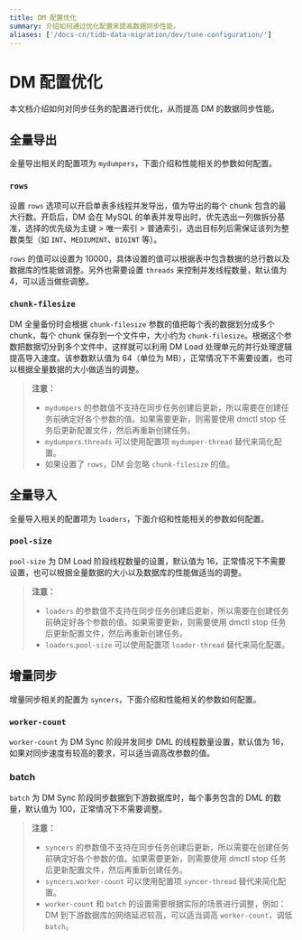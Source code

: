 ```yaml
---
title: DM 配置优化
summary: 介绍如何通过优化配置来提高数据同步性能。
aliases: ['/docs-cn/tidb-data-migration/dev/tune-configuration/']
---
```


# DM 配置优化

本文档介绍如何对同步任务的配置进行优化，从而提高 DM 的数据同步性能。

## 全量导出

全量导出相关的配置项为 `mydumpers`，下面介绍和性能相关的参数如何配置。

### `rows`

设置 `rows` 选项可以开启单表多线程并发导出，值为导出的每个 chunk 包含的最大行数。开启后，DM 会在 MySQL 的单表并发导出时，优先选出一列做拆分基准，选择的优先级为主键 > 唯一索引 > 普通索引，选出目标列后需保证该列为整数类型（如 `INT`、`MEDIUMINT`、`BIGINT` 等）。

`rows` 的值可以设置为 10000，具体设置的值可以根据表中包含数据的总行数以及数据库的性能做调整。另外也需要设置 `threads` 来控制并发线程数量，默认值为 4，可以适当做些调整。

### `chunk-filesize`

DM 全量备份时会根据 `chunk-filesize` 参数的值把每个表的数据划分成多个 chunk，每个 chunk 保存到一个文件中，大小约为 `chunk-filesize`。根据这个参数把数据切分到多个文件中，这样就可以利用 DM Load 处理单元的并行处理逻辑提高导入速度。该参数默认值为 64（单位为 MB），正常情况下不需要设置，也可以根据全量数据的大小做适当的调整。

> **注意：**
>
> - `mydumpers` 的参数值不支持在同步任务创建后更新，所以需要在创建任务前确定好各个参数的值。如果需要更新，则需要使用 dmctl stop 任务后更新配置文件，然后再重新创建任务。
> - `mydumpers`.`threads` 可以使用配置项 `mydumper-thread` 替代来简化配置。
> - 如果设置了 `rows`，DM 会忽略 `chunk-filesize` 的值。

## 全量导入

全量导入相关的配置项为 `loaders`，下面介绍和性能相关的参数如何配置。

### `pool-size`

`pool-size` 为 DM Load 阶段线程数量的设置，默认值为 16，正常情况下不需要设置，也可以根据全量数据的大小以及数据库的性能做适当的调整。

> **注意：**
>
> - `loaders` 的参数值不支持在同步任务创建后更新，所以需要在创建任务前确定好各个参数的值。如果需要更新，则需要使用 dmctl stop 任务后更新配置文件，然后再重新创建任务。
> - `loaders`.`pool-size` 可以使用配置项 `loader-thread` 替代来简化配置。

## 增量同步

增量同步相关的配置为 `syncers`，下面介绍和性能相关的参数如何配置。

### `worker-count`

`worker-count` 为 DM Sync 阶段并发同步 DML 的线程数量设置，默认值为 16，如果对同步速度有较高的要求，可以适当调高改参数的值。

### batch

`batch` 为 DM Sync 阶段同步数据到下游数据库时，每个事务包含的 DML 的数量，默认值为 100，正常情况下不需要调整。

> **注意：**
>
> - `syncers` 的参数值不支持在同步任务创建后更新，所以需要在创建任务前确定好各个参数的值。如果需要更新，则需要使用 dmctl stop 任务后更新配置文件，然后再重新创建任务。
> - `syncers`.`worker-count` 可以使用配置项 `syncer-thread` 替代来简化配置。
> - `worker-count` 和 `batch` 的设置需要根据实际的场景进行调整，例如：DM 到下游数据库的网络延迟较高，可以适当调高 `worker-count`，调低 `batch`。
